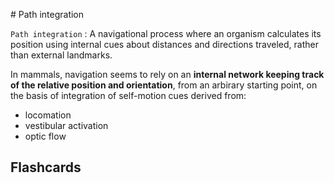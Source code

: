 # Path integration

`Path integration`
: A navigational process where an organism calculates its position using internal cues about distances and directions traveled, rather than external landmarks.

In mammals, navigation seems to rely on an **internal network keeping track of the relative position and orientation**, from an arbirary starting point, on the basis of integration of self-motion cues derived from:

- locomation
- vestibular activation
- optic flow

## Flashcards